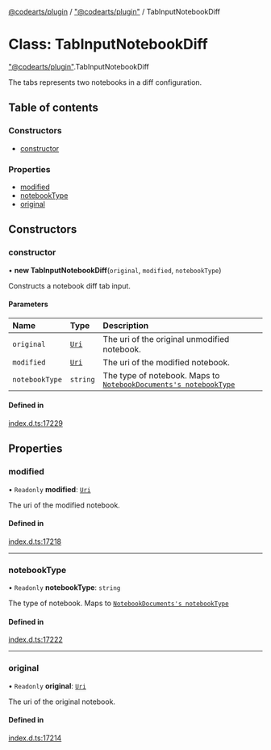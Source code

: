 [@codearts/plugin](../README.md) / ["@codearts/plugin"](../modules/_codearts_plugin_.md) / TabInputNotebookDiff

# Class: TabInputNotebookDiff

["@codearts/plugin"](../modules/_codearts_plugin_.md).TabInputNotebookDiff

The tabs represents two notebooks in a diff configuration.

## Table of contents

### Constructors

- [constructor](codearts_plugin_.TabInputNotebookDiff.md#constructor)

### Properties

- [modified](codearts_plugin_.TabInputNotebookDiff.md#modified)
- [notebookType](codearts_plugin_.TabInputNotebookDiff.md#notebooktype)
- [original](codearts_plugin_.TabInputNotebookDiff.md#original)

## Constructors

### constructor

• **new TabInputNotebookDiff**(`original`, `modified`, `notebookType`)

Constructs a notebook diff tab input.

#### Parameters

| Name | Type | Description |
| :------ | :------ | :------ |
| `original` | [`Uri`](codearts_plugin_.Uri.md) | The uri of the original unmodified notebook. |
| `modified` | [`Uri`](codearts_plugin_.Uri.md) | The uri of the modified notebook. |
| `notebookType` | `string` | The type of notebook. Maps to [`NotebookDocuments's notebookType`](../interfaces/codearts_plugin_.NotebookDocument.md#notebooktype) |

#### Defined in

[index.d.ts:17229](https://github.com/xyz-fish/cloudide-plugin-api/blob/9927cd6/index.d.ts#L17229)

## Properties

### modified

• `Readonly` **modified**: [`Uri`](codearts_plugin_.Uri.md)

The uri of the modified notebook.

#### Defined in

[index.d.ts:17218](https://github.com/xyz-fish/cloudide-plugin-api/blob/9927cd6/index.d.ts#L17218)

___

### notebookType

• `Readonly` **notebookType**: `string`

The type of notebook. Maps to [`NotebookDocuments's notebookType`](../interfaces/codearts_plugin_.NotebookDocument.md#notebooktype)

#### Defined in

[index.d.ts:17222](https://github.com/xyz-fish/cloudide-plugin-api/blob/9927cd6/index.d.ts#L17222)

___

### original

• `Readonly` **original**: [`Uri`](codearts_plugin_.Uri.md)

The uri of the original notebook.

#### Defined in

[index.d.ts:17214](https://github.com/xyz-fish/cloudide-plugin-api/blob/9927cd6/index.d.ts#L17214)
